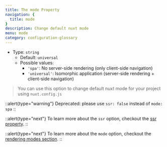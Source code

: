 ```yaml
---
title: The mode Property
navigation: {
  title: mode
}
description: Change default nuxt mode
menu: mode
category: configuration-glossary
---
```


- Type: `string`
  - Default: `universal`
  - Possible values:
    - `'spa'`: No server-side rendering (only client-side navigation)
    - `'universal'`: Isomorphic application (server-side rendering + client-side navigation)

> You can use this option to change default nuxt mode for your project using `nuxt.config.js`

::alert{type="warning"}
Deprecated: please use `ssr: false` instead of `mode: spa`
::

::alert{type="next"}
To learn more about the `ssr` option, checkout the [ssr property](/docs/configuration-glossary/configuration-ssr).
::

::alert{type="next"}
To learn more about the `mode` option, checkout the [rendering modes section](/docs/features/rendering-modes).
::
